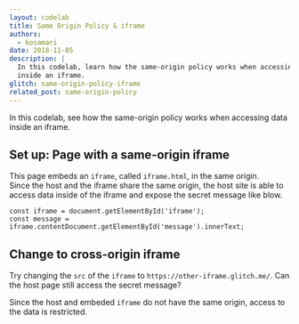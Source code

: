 ```yaml
---
layout: codelab
title: Same Origin Policy & iframe
authors:
  - kosamari
date: 2018-11-05
description: |
  In this codelab, learn how the same-origin policy works when accessing data
  inside an iframe.
glitch: same-origin-policy-iframe
related_post: same-origin-policy
---
```


In this codelab, see how the same-origin policy works when accessing data inside an iframe.

## Set up: Page with a same-origin iframe
This page embeds an `iframe`, called `iframe.html`, in the same origin.  
Since the host and the iframe share the same origin, the host site is able to access data inside of the iframe and expose the secret message like blow.
```
const iframe = document.getElementById('iframe');
const message = iframe.contentDocument.getElementById('message').innerText;
```

## Change to cross-origin iframe
Try changing the `src` of the `iframe` to `https://other-iframe.glitch.me/`.
Can the host page still access the secret message? 

Since the host and embeded `iframe` do not have the same origin, access to the data is restricted. 
